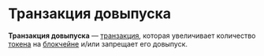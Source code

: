 # Транзакция довыпуска

**Транзакция довыпуска** — [транзакция](/blockchain/transaction.md), которая увеличивает количество [токена](/blockchain/token.md) на [блокчейне](/blockchain/blockchain.md) и/или запрещает его довыпуск.
